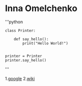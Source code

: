 # Inna Omelchenko #

'''python

	class Printer:

    	def say_hello():
        	print("Hello World!")


	printer = Printer
	printer.say_hello()


'''

1.[google](https://www.google.com.ua)
2.[wiki](https://uk.wikipedia.org)


